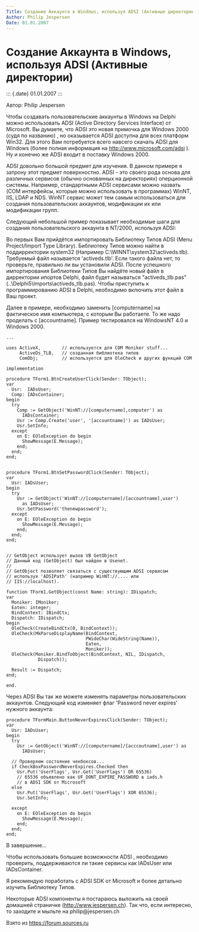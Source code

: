 ```yaml
---
Title: Создание Аккаунта в Windows, используя ADSI (Активные директории)
Author: Philip Jespersen
Date: 01.01.2007
---
```



Создание Аккаунта в Windows, используя ADSI (Активные директории)
=================================================================

::: {.date}
01.01.2007
:::

Автор: Philip Jespersen

Чтобы создавать пользовательские аккаунты в Windows на Delphi можно
использовать ADSI (Active Directory Services Interface) от Microsoft. Вы
думаете, что ADSI это новая примочка для Windows 2000 (судя по названию)
, но оказывается ADSI доступна для всех платформ Win32. Для этого Вам
потребуется всего навсего скачать ADSI для Windows (более полная
информация на http://www.microsoft.com/adsi ). Ну и конечно же ADSI
входит в поставку Windows 2000.

ADSI довольно большой предмет для изучения. В данном примере я затрону
этот предмет поверхностно. ADSI - это своего рода основа для различных
сервисов (обычно основанных на директориях) оперционной системы.
Например, стандартными ADSI сервисами можно назвать (COM интерфейсы,
которые можно использовать в программах)  WinNT, IIS, LDAP и NDS. WinNT
сервис может тем самым использоваться для создания пользовательских
аккаунтов, модификации их или модификации групп.

Следующий небольшой пример показывает необходимые шаги для создания
пользовательского аккаунта в NT/2000, используя ADSI:

Во первых Вам прийдётся импортировать Библиотеку Типов ADSI (Menu
Project/Import Type Library). Библиотеку Типов можно найти в
поддирректории system32 (Например C:\\WINNT\\system32\\activeds.tlb).
Требуемый файл называется \'activeds.tlb\'. Если такого файла нет, то
проверьте, правильно ли вы установили ADSI. После успешного
импортирования Библиотеки Типов Вы найдёте новый файл в дирректории
ипортов Delphi, файл будет называться \"activeds\_tlb.pas\"
(..\\Delphi5\\Imports\\activeds\_tlb.pas). Чтобы приступить к
программированию ADSI в Delphi, необходимо включить этот файл в Ваш
проект.

Далее в примере, необходимо заменить \[computername\] на фактическое имя
компьютера, с которым Вы работаете. То же надо проделать с
\[accountname\]. Пример тестировался на WindowsNT 4.0 и Windows 2000.

    ... 
     
    uses ActiveX,        // используется для COM Moniker stuff... 
         ActiveDs_TLB,   // созданная библиотека типов 
         ComObj;         // используется для OleCheck и других функций COM 
     
    implementation 
     
    procedure TForm1.BtnCreateUserClick(Sender: TObject); 
    var 
      Usr:  IADsUser; 
      Comp: IADsContainer; 
    begin 
      try 
        Comp := GetObject('WinNT://[computername],computer') as 
          IADsContainer; 
        Usr := Comp.Create('user', '[accountname]') as IADsUser; 
        Usr.SetInfo; 
      except 
        on E: EOleException do begin 
          ShowMessage(E.Message); 
        end; 
      end; 
    end; 
     
     
    procedure TForm1.BtnSetPasswordClick(Sender: TObject); 
    var 
      Usr: IADsUser; 
    begin 
      try 
        Usr := GetObject('WinNT://[computername]/[accountname],user') 
          as IADsUser; 
        Usr.SetPassword('thenewpassword'); 
      except 
        on E: EOleException do begin 
          ShowMessage(E.Message); 
        end; 
      end; 
    end; 
     
     
    // GetObject использует вызов VB GetObject 
    // Данный код (GetObject) был найден в Usenet.   
    // 
    // GetObject позволяет связаться с существующим ADSI сервисом 
    // используя 'ADSIPath' (например WinNT://.... или 
    // IIS://localhost). 
     
    function TForm1.GetObject(const Name: string): IDispatch; 
    var 
      Moniker: IMoniker; 
      Eaten: integer; 
      BindContext: IBindCtx; 
      Dispatch: IDispatch; 
    begin 
      OleCheck(CreateBindCtx(0, BindContext)); 
      OleCheck(MkParseDisplayName(BindContext, 
                                  PWideChar(WideString(Name)), 
                                  Eaten, 
                                  Moniker)); 
      OleCheck(Moniker.BindToObject(BindContext, NIL, IDispatch, 
                Dispatch)); 
     
      Result := Dispatch; 
    end; 
     
    end. 

Через ADSI Вы так же можете изменять параметры пользовательских
аккаунтов. Следующий код изменяет флаг \'Password never expires\'
нужного аккаунта:

    procedure TFormMain.ButtonNeverExpiresClick(Sender: TObject); 
    var 
      Usr: IADsUser; 
    begin 
      try 
        Usr := GetObject('WinNT://[computername]/[acccoutname],user') as 
          IADsUser; 
     
      // Проверяем состояние чекбоксов... 
      if CheckBoxPasswordNeverExpires.Checked then 
        Usr.Put('UserFlags', Usr.Get('UserFlags') OR 65536) 
        // 65536 объявлено как UF_DONT_EXPIRE_PASSWORD в iads.h   
        // в ADSI SDK от Microsoft 
      else 
        Usr.Put('UserFlags', Usr.Get('UserFlags') XOR 65536);   
        Usr.SetInfo; 
     
      except 
        on E: EOleException do begin 
          ShowMessage(E.Message); 
        end; 
      end; 
    end; 

В завершение...

Чтобы использовать большие возможности ADSI , необходимо проверить,
поддерживаются ли такие сервисы как IADsUser или IADsContainer.

Я рекомендую поработать с ADSI SDK от Microsoft и более детально изучить
Библиотеку Типов.

Некоторые ADSI компоненты я постараюсь выложить на своей домашней
страничке (http://www.jespersen.ch). Так что, если интересно, то
заходите и мыльте на philip\@jespersen.ch

Взято из <https://forum.sources.ru>
